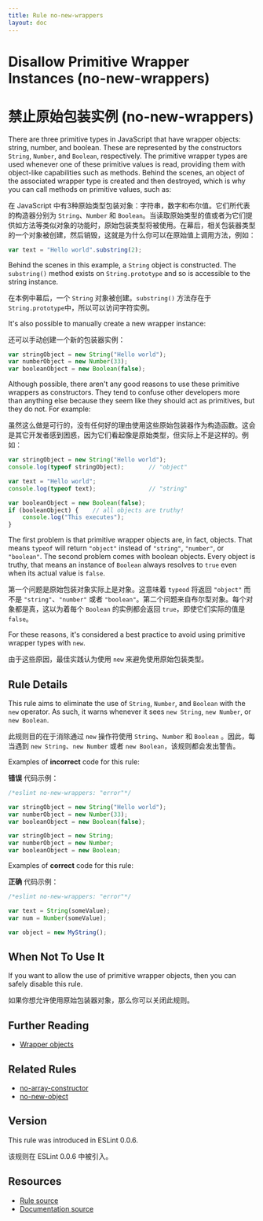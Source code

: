```yaml
---
title: Rule no-new-wrappers
layout: doc
---
```

<!-- Note: No pull requests accepted for this file. See README.md in the root directory for details. -->

# Disallow Primitive Wrapper Instances (no-new-wrappers)

# 禁止原始包装实例 (no-new-wrappers)

There are three primitive types in JavaScript that have wrapper objects: string, number, and boolean. These are represented by the constructors `String`, `Number`, and `Boolean`, respectively. The primitive wrapper types are used whenever one of these primitive values is read, providing them with object-like capabilities such as methods. Behind the scenes, an object of the associated wrapper type is created and then destroyed, which is why you can call methods on primitive values, such as:

在 JavaScript 中有3种原始类型包装对象：字符串，数字和布尔值。它们所代表的构造器分别为 `String`、`Number` 和 `Boolean`。当读取原始类型的值或者为它们提供如方法等类似对象的功能时，原始包装类型将被使用。在幕后，相关包装器类型的一个对象被创建，然后销毁，这就是为什么你可以在原始值上调用方法，例如：

```js
var text = "Hello world".substring(2);
```

Behind the scenes in this example, a `String` object is constructed. The `substring()` method exists on `String.prototype` and so is accessible to the string instance.

在本例中幕后，一个 `String` 对象被创建。`substring()` 方法存在于 `String.prototype`中，所以可以访问字符实例。

It's also possible to manually create a new wrapper instance:

还可以手动创建一个新的包装器实例：

```js
var stringObject = new String("Hello world");
var numberObject = new Number(33);
var booleanObject = new Boolean(false);
```

Although possible, there aren't any good reasons to use these primitive wrappers as constructors. They tend to confuse other developers more than anything else because they seem like they should act as primitives, but they do not. For example:

虽然这么做是可行的，没有任何好的理由使用这些原始包装器作为构造函数。这会是其它开发者感到困惑，因为它们看起像是原始类型，但实际上不是这样的。例如：

```js
var stringObject = new String("Hello world");
console.log(typeof stringObject);       // "object"

var text = "Hello world";
console.log(typeof text);               // "string"

var booleanObject = new Boolean(false);
if (booleanObject) {    // all objects are truthy!
    console.log("This executes");
}
```

The first problem is that primitive wrapper objects are, in fact, objects. That means `typeof` will return `"object"` instead of `"string"`, `"number"`, or `"boolean"`. The second problem comes with boolean objects. Every object is truthy, that means an instance of `Boolean` always resolves to `true` even when its actual value is `false`.

第一个问题是原始包装对象实际上是对象。这意味着 `typeod` 将返回 `"object"` 而不是 `"string"`、`"number"` 或者 `"boolean"`。第二个问题来自布尔型对象。每个对象都是真，这以为着每个 `Boolean` 的实例都会返回 `true`，即使它们实际的值是 `false`。

For these reasons, it's considered a best practice to avoid using primitive wrapper types with `new`.

由于这些原因，最佳实践认为使用 `new` 来避免使用原始包装类型。

## Rule Details

This rule aims to eliminate the use of `String`, `Number`, and `Boolean` with the `new` operator. As such, it warns whenever it sees `new String`, `new Number`, or `new Boolean`.

此规则目的在于消除通过 `new` 操作符使用 `String`、`Number` 和 `Boolean` 。因此，每当遇到 `new String`、`new Number` 或者 `new Boolean`，该规则都会发出警告。

Examples of **incorrect** code for this rule:

**错误** 代码示例：

```js
/*eslint no-new-wrappers: "error"*/

var stringObject = new String("Hello world");
var numberObject = new Number(33);
var booleanObject = new Boolean(false);

var stringObject = new String;
var numberObject = new Number;
var booleanObject = new Boolean;
```

Examples of **correct** code for this rule:

**正确** 代码示例：

```js
/*eslint no-new-wrappers: "error"*/

var text = String(someValue);
var num = Number(someValue);

var object = new MyString();
```

## When Not To Use It

If you want to allow the use of primitive wrapper objects, then you can safely disable this rule.

如果你想允许使用原始包装器对象，那么你可以关闭此规则。

## Further Reading

* [Wrapper objects](https://www.inkling.com/read/javascript-definitive-guide-david-flanagan-6th/chapter-3/wrapper-objects)

## Related Rules

* [no-array-constructor](no-array-constructor)
* [no-new-object](no-new-object)

## Version

This rule was introduced in ESLint 0.0.6.

该规则在 ESLint 0.0.6 中被引入。

## Resources

* [Rule source](https://github.com/eslint/eslint/tree/master/lib/rules/no-new-wrappers.js)
* [Documentation source](https://github.com/eslint/eslint/tree/master/docs/rules/no-new-wrappers.md)
